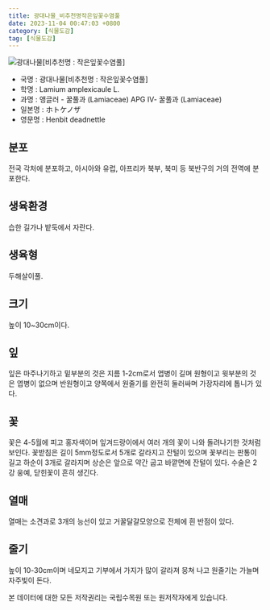 ```yaml
---
title: 광대나물_비추천명작은잎꽃수염풀
date: 2023-11-04 00:47:03 +0800
category: [식물도감]
tag: [식물도감]
---
```




![광대나물[비추천명 : 작은잎꽃수염풀]](/fileUpload/plants/basic/Labiatae/Lamium/7040/1_th2.JPG)
- 국명 : 광대나물[비추천명 : 작은잎꽃수염풀]
- 학명 : Lamium amplexicaule L.
- 과명 : 앵글러 - 꿀풀과 (Lamiaceae) APG Ⅳ- 꿀풀과 (Lamiaceae)
- 일본명 : ホトケノザ
- 영문명 : Henbit deadnettle


## 분포
전국 각처에 분포하고, 아시아와 유럽, 아프리카 북부, 북미 등 북반구의 거의 전역에 분포한다.
## 생육환경
습한 길가나 밭둑에서 자란다.
## 생육형
두해살이풀.
## 크기
높이 10~30cm이다.
## 잎
잎은 마주나기하고 밑부분의 것은 지름 1-2cm로서 엽병이 길며 원형이고 윗부분의 것은 엽병이 없으며 반원형이고 양쪽에서 원줄기를 완전히 둘러싸며 가장자리에 톱니가 있다.
## 꽃
꽃은 4-5월에 피고 홍자색이며 잎겨드랑이에서 여러 개의 꽃이 나와 돌려나기한 것처럼 보인다. 꽃받침은 길이 5mm정도로서 5개로 갈라지고 잔털이 있으며 꽃부리는 판통이 길고 하순이 3개로 갈라지며 상순은 앞으로 약간 굽고 바깥면에 잔털이 있다. 수술은 2강 웅예, 닫힌꽃이 흔히 생긴다.
## 열매
열매는 소견과로 3개의 능선이 있고 거꿀달걀모양으로 전체에 흰 반점이 있다.
## 줄기
높이 10-30cm이며 네모지고 기부에서 가지가 많이 갈라져 뭉쳐 나고 원줄기는 가늘며 자주빛이 돈다.






본 데이터에 대한 모든 저작권리는 국립수목원 또는 원저작자에게 있습니다.
